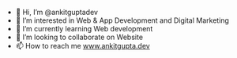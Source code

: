 - 👋 Hi, I’m @ankitguptadev
- 👀 I’m interested in Web & App Development and Digital Marketing
- 🌱 I’m currently learning Web development
- 💞️ I’m looking to collaborate on Website
- 📫 How to reach me www.ankitgupta.dev

<!---
ankitguptadev/ankitguptadev is a ✨ special ✨ repository because its `README.md` (this file) appears on your GitHub profile.
You can click the Preview link to take a look at your changes.
--->
